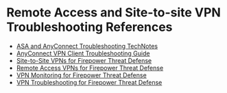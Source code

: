 # Remote Access and Site-to-site VPN Troubleshooting References

- [ASA and AnyConnect Troubleshooting TechNotes](https://www.cisco.com/c/en/us/support/security/asa-5500-series-next-generation-firewalls/products-tech-notes-list.html)
- [AnyConnect VPN Client Troubleshooting Guide](https://www.cisco.com/c/en/us/support/docs/security/asa-5500-x-series-firewalls/212972-anyconnect-vpn-client-troubleshooting-gu.html)
- [Site-to-Site VPNs for Firepower Threat Defense
](https://www.cisco.com/c/en/us/td/docs/security/firepower/650/configuration/guide/fpmc-config-guide-v65/firepower_threat_defense_site_to_site_vpns.html)
- [Remote Access VPNs for Firepower Threat Defense](https://www.cisco.com/c/en/us/td/docs/security/firepower/650/configuration/guide/fpmc-config-guide-v65/firepower_threat_defense_remote_access_vpns.html)
- [VPN Monitoring for Firepower Threat Defense](https://www.cisco.com/c/en/us/td/docs/security/firepower/650/configuration/guide/fpmc-config-guide-v65/firepower_threat_defense_vpn_monitoring.html)
- [VPN Troubleshooting for Firepower Threat Defense](https://www.cisco.com/c/en/us/td/docs/security/firepower/650/configuration/guide/fpmc-config-guide-v65/firepower_threat_defense_vpn_troubleshooting.html)

